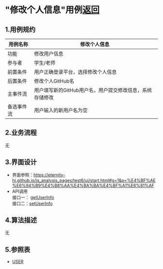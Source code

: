 # "修改个人信息"用例[返回](../README.md)
## 1.用例规约

|用例名称|修改个人信息|
|------|------|
|功能|修改用户信息|
|参与者|学生/老师|
|前置条件|用户正确登录平台，选择修改个人信息|
|后置条件|修改个人GitHub名|
|主事件流|用户填写新的GitHub用户名，用户提交修改信息，系统存储修改|
|备选事件流|用户输入的新用户名为空|

## 2.业务流程
无
## 3.界面设计
- 界面参照：https://eternity-hj.github.io/is_analysis_pages/test6/ui/start.html#g=1&p=%E4%BF%AE%E6%94%B9%E4%B8%AA%E4%BA%BA%E4%BF%A1%E6%81%AF
- API调用  
接口一： [getUserInfo](./接口/GetUserInfo.md)   
接口二：[setUserInfo](接口/SetUserInfo.md)
## 4.算法描述
无
## 5.参照表
- [USER](用例/数据库设计.md)
